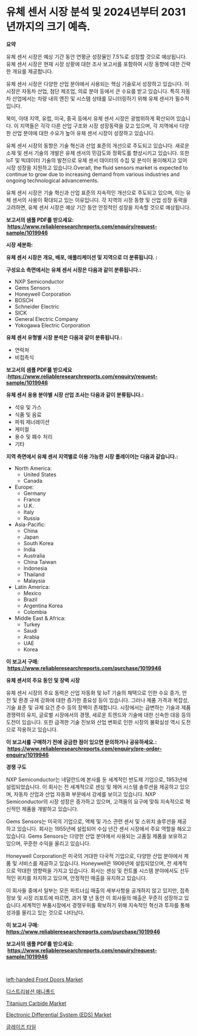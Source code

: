 <p><h1>유체 센서 시장 분석 및 2024년부터 2031년까지의 크기 예측.</h1></p><p><strong>요약</strong></p>
<p><p>유체 센서 시장은 예상 기간 동안 연평균 성장율인 7.5%로 성장할 것으로 예상됩니다. 유체 센서 시장은 현재 시장 상황에 대한 조사 보고서를 포함하여 시장 동향에 대한 간략한 개요를 제공합니다.</p><p>유체 센서 시장은 다양한 산업 분야에서 사용되는 핵심 기술로서 성장하고 있습니다. 이 시장은 자동차 산업, 첨단 제조업, 의료 분야 등에서 큰 수요를 받고 있습니다. 특히 자동차 산업에서는 차량 내의 엔진 및 시스템 상태를 모니터링하기 위해 유체 센서가 필수적입니다.</p><p>북미, 아태 지역, 유럽, 미국, 중국 등에서 유체 센서 시장은 광범위하게 확산되어 있습니다. 이 지역들은 각각 다른 산업 구조와 시장 성장동력을 갖고 있으며, 각 지역에서 다양한 산업 분야에 대한 수요가 높아 유체 센서 시장이 성장하고 있습니다.</p><p>유체 센서 시장의 동향은 기술 혁신과 산업 표준의 개선으로 주도되고 있습니다. 새로운 소재 및 센서 기술의 개발은 유체 센서의 민감도와 정확도를 향상시키고 있습니다. 또한 IoT 및 빅데이터 기술의 발전으로 유체 센서 데이터의 수집 및 분석이 용이해지고 있어 시장 성장을 지원하고 있습니다.Overall, the fluid sensors market is expected to continue to grow due to increasing demand from various industries and ongoing technological advancements. </p><p>유체 센서 시장은 기술 혁신과 산업 표준의 지속적인 개선으로 주도되고 있으며, 이는 유체 센서의 사용이 확대되고 있는 이유입니다. 각 지역의 시장 동향 및 산업 성장 동력을 고려하면, 유체 센서 시장은 예상 기간 동안 안정적인 성장을 지속할 것으로 예상됩니다.</p></p>
<p><strong>보고서의 샘플 PDF를 받으세요: &nbsp;<a href="https://www.reliableresearchreports.com/enquiry/request-sample/1019946">https://www.reliableresearchreports.com/enquiry/request-sample/1019946</a></strong></p>
<p><strong>시장 세분화:</strong></p>
<p><strong> 유체 센서 시장은 개요, 배포, 애플리케이션 및 지역으로 더 분류됩니다. :</strong></p>
<p><strong>구성요소 측면에서는 유체 센서 시장은 다음과 같이 분류됩니다.:</strong></p>
<p><ul><li>NXP Semiconductor</li><li>Gems Sensors</li><li>Honeywell Corporation</li><li>BOSCH</li><li>Schneider Electric</li><li>SICK</li><li>General Electric Company</li><li>Yokogawa Electric Corporation</li></ul></p>
<p><strong> 유체 센서 유형별 시장 분석은 다음과 같이 분류됩니다.:</strong></p>
<p><ul><li>연락처</li><li>비접촉식</li></ul></p>
<p><strong>보고서의 샘플 PDF를 받으세요 :<a href="https://www.reliableresearchreports.com/enquiry/request-sample/1019946">https://www.reliableresearchreports.com/enquiry/request-sample/1019946</a></strong></p>
<p><strong> 유체 센서 응용 분야별 시장 산업 조사는 다음과 같이 분류됩니다.:</strong></p>
<p><ul><li>석유 및 가스</li><li>식품 및 음료</li><li>파워 제너레이션</li><li>케미컬</li><li>용수 및 폐수 처리</li><li>기타</li></ul></p>
<p><strong>지역 측면에서 유체 센서 지역별로 이용 가능한 시장 플레이어는 다음과 같습니다.:</strong></p>
<p><ul>
    <li>
        North America:
        <ul>
            <li>United States</li>
            <li>Canada</li>
        </ul>
    </li>
    <li>
        Europe:
        <ul>
            <li>Germany</li>
            <li>France</li>
            <li>U.K.</li>
            <li>Italy</li>
            <li>Russia</li>
        </ul>
    </li>
    <li>
        Asia-Pacific:
        <ul>
            <li>China</li>
            <li>Japan</li>
            <li>South Korea</li>
            <li>India</li>
            <li>Australia</li>
            <li>China Taiwan</li>
            <li>Indonesia</li>
            <li>Thailand</li>
            <li>Malaysia</li>
        </ul>
    </li>
    <li>
        Latin America:
        <ul>
            <li>Mexico</li>
            <li>Brazil</li>
            <li>Argentina Korea</li>
            <li>Colombia</li>
        </ul>
    </li>
    <li>
        Middle East & Africa:
        <ul>
            <li>Turkey</li>
            <li>Saudi</li>
            <li>Arabia</li>
            <li>UAE</li>
            <li>Korea</li>
        </ul>
    </li>
    </ul></p>
<p><strong>이 보고서 구매: &nbsp;<a href="https://www.reliableresearchreports.com/purchase/1019946">https://www.reliableresearchreports.com/purchase/1019946</a></strong></p>
<p><strong>유체 센서의 주요 동인 및 장벽 시장</strong></p>
<p><p>유체 센서 시장의 주요 동력은 산업 자동화 및 IoT 기술의 채택으로 인한 수요 증가, 안전 및 환경 규제 강화에 대한 증가한 중요성 등이 있습니다. 그러나 제품 가격과 복잡성, 기술 표준 및 규제 요건 준수 등의 장벽이 존재합니다. 시장에서는 급변하는 기술과 제품 경쟁력의 유지, 글로벌 시장에서의 경쟁, 새로운 트렌드와 기술에 대한 신속한 대응 등의 도전이 있습니다. 또한 급격한 기술 진보와 산업 변화로 인한 시장의 불확실성 역시 도전으로 작용하고 있습니다.</p></p>
<p><strong>이 보고서를 구매하기 전에 궁금한 점이 있으면 문의하거나 공유하세요.: &nbsp;<a href="https://www.reliableresearchreports.com/enquiry/pre-order-enquiry/1019946">https://www.reliableresearchreports.com/enquiry/pre-order-enquiry/1019946</a></strong></p>
<p><strong>경쟁 구도</strong></p>
<p><p>NXP Semiconductor는 네덜란드에 본사를 둔 세계적인 반도체 기업으로, 1953년에 설립되었습니다. 이 회사는 전 세계적으로 센싱 및 제어 시스템 솔루션을 제공하고 있으며, 자동차 산업과 산업 자동화 부문에서 강세를 보이고 있습니다. NXP Semiconductor의 시장 성장은 증가하고 있으며, 고객들의 요구에 맞춰 지속적으로 혁신적인 제품을 개발하고 있습니다. </p><p>Gems Sensors는 미국의 기업으로, 액체 및 가스 관련 센서 및 스위치 솔루션을 제공하고 있습니다. 회사는 1955년에 설립되어 수십 년간 센서 시장에서 주요 역할을 해오고 있습니다. Gems Sensors는 다양한 산업 분야에서 사용되는 고품질 제품을 보유하고 있으며, 꾸준한 수익을 올리고 있습니다.</p><p>Honeywell Corporation은 미국의 거대한 다국적 기업으로, 다양한 산업 분야에서 제품 및 서비스를 제공하고 있습니다. Honeywell은 1906년에 설립되었으며, 전 세계적으로 막대한 영향력을 가지고 있습니다. 회사는 센싱 및 컨트롤 시스템 분야에서도 선두적인 위치를 차지하고 있으며, 안정적인 매출을 유지하고 있습니다. </p><p>이 회사들 중에서 일부는 모든 파트너십 매출의 세부사항을 공개하지 않고 있지만, 접촉 정보 및 시장 리포트에 따르면, 과거 몇 년 동안 이 회사들의 매출은 꾸준히 성장하고 있습니다.세계적인 부품시장에서 경쟁우위를 확보하기 위해 지속적인 혁신과 투자를 통해 성과를 올리고 있는 것으로 나타났다.</p></p>
<p><strong>이 보고서 구매: &nbsp; <a href="https://www.reliableresearchreports.com/purchase/1019946">https://www.reliableresearchreports.com/purchase/1019946</a></strong></p>
<p><strong>보고서의 샘플 PDF를 받으세요: &nbsp;<a href="https://www.reliableresearchreports.com/enquiry/request-sample/1019946">https://www.reliableresearchreports.com/enquiry/request-sample/1019946</a></strong><strong></strong></p>
<p>&nbsp;</p>
<p><p><a href="https://view.publitas.com/reportprime-1/left-handed-front-doors-market-size-reflecting-a-forecast-till-2030-market-by-type-by-application-and-by-geography/">left-handed Front Doors Market</a></p><p><a href="https://medium.com/@fernandotryo5lson96765/%EB%B6%84%EB%B0%B0-%EB%A7%A4%EB%8B%88%ED%8F%B4%EB%93%9C-%EC%8B%9C%EC%9E%A5-%EB%8F%99%ED%96%A5%EA%B3%BC-%EC%8B%9C%EC%9E%A5-%EB%B6%84%EC%84%9D%EC%9D%80-2024-2031%EB%85%84%EC%9D%84-%EC%98%88%EC%83%81%ED%95%A9%EB%8B%88%EB%8B%A4-01d28b58ffa6">디스트리뷰션 매니폴드</a></p><p><a href="https://github.com/BryceTownsendr/Market-Research-Report-List-3/blob/main/titanium-carbide-market.md">Titanium Carbide Market</a></p><p><a href="https://issuu.com/reportprime-2/docs/electronic-differential-system-eds-market-size-203">Electronic Differential System (EDS) Market</a></p><p><a href="https://github.com/xvz497517413/Market-Research-Report-List-1/blob/main/8194290191104.md">글레이즈 타일</a></p></p>